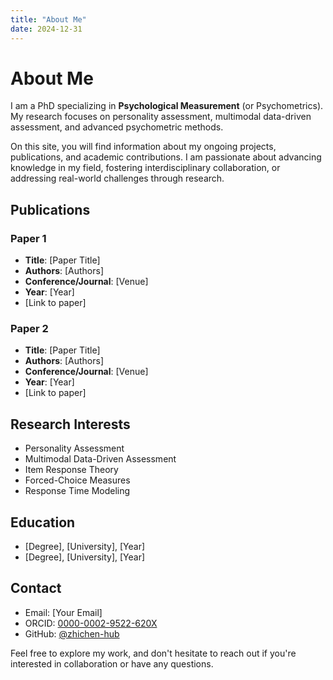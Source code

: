 ```yaml
---
title: "About Me"
date: 2024-12-31
---
```


# About Me

I am a PhD specializing in **Psychological Measurement** (or Psychometrics). My research focuses on personality assessment, multimodal data-driven assessment, and advanced psychometric methods.

On this site, you will find information about my ongoing projects, publications, and academic contributions. I am passionate about advancing knowledge in my field, fostering interdisciplinary collaboration, or addressing real-world challenges through research.

## Publications

### Paper 1
- **Title**: [Paper Title]
- **Authors**: [Authors]
- **Conference/Journal**: [Venue]
- **Year**: [Year]
- [Link to paper]

### Paper 2
- **Title**: [Paper Title]
- **Authors**: [Authors]
- **Conference/Journal**: [Venue]
- **Year**: [Year]
- [Link to paper]

## Research Interests
- Personality Assessment
- Multimodal Data-Driven Assessment
- Item Response Theory
- Forced-Choice Measures
- Response Time Modeling

## Education
- [Degree], [University], [Year]
- [Degree], [University], [Year]

## Contact
- Email: [Your Email]
- ORCID: [0000-0002-9522-620X](https://orcid.org/0000-0002-9522-620X)
- GitHub: [@zhichen-hub](https://github.com/zhichen-hub)

Feel free to explore my work, and don't hesitate to reach out if you're interested in collaboration or have any questions.
